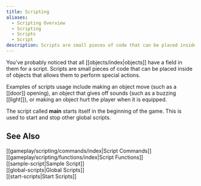 ```yaml
---
title: Scripting
aliases:
  - Scripting Overview
  - Scripting
  - Scripts
  - Script
description: Scripts are small pieces of code that can be placed inside of objects that allows them to perform special actions.
---
```

You’ve probably noticed that all [[objects/index|objects]] have a field in them for a script. Scripts are small pieces of code that can be placed inside of objects that allows them to perform special actions.

Examples of scripts usage include making an object move (such as a [[door]] opening), an object that gives off sounds (such as a buzzing [[light]]), or making an object hurt the player when it is equipped.

The script called **main** starts itself in the beginning of the game. This is used to start and stop other global scripts.

## See Also

[[gameplay/scripting/commands/index|Script Commands]]  
[[gameplay/scripting/functions/index|Script Functions]]  
[[sample-script|Sample Script]]  
[[global-scripts|Global Scripts]]  
[[start-scripts|Start Scripts]]  
